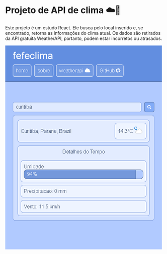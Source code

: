 # Projeto de API de clima ☁️💙
Este projeto é um estudo React. Ele busca pelo local inserido e, se encontrado, retorna as informações do clima atual. 
Os dados são retirados da API gratuita WeatherAPI, portanto, podem estar incorretos ou atrasados.

![pasta do projeto](README/curitibamobile.png)
